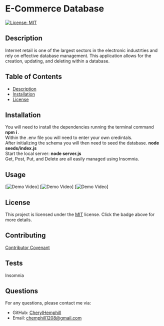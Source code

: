 
# E-Commerce Database

[![License: MIT](https://img.shields.io/badge/License-MIT-yellow.svg)](https://opensource.org/licenses/MIT)

## Description
Internet retail is one of the largest sectors in the electronic industrties and rely on effective database management. This application allows for the creation, updating, and deleting within a database.

## Table of Contents
* [Description](#description)
* [Installation](#installation)
* [License](#license)

## Installation
You will need to install the dependencies running the terminal command <strong> npm i </strong>. <br>Within the .env file you will need to enter your own credintals.<br> After initializing the schema you will then need to seed the database. <strong> node seeds/index.js </strong><br> Start the local server: <strong> node server.js </strong> <br> Get, Post, Put, and Delete are all easily managed using Insomnia.

## Usage

[![Demo Video](/images/categories.gif)]
[![Demo Video](/images/Products.gif)]
[![Demo Video](/images/tags.gif)]


## License

This project is licensed under the [MIT](https://opensource.org/licenses/MIT) license. Click the badge above for more details.


## Contributing
[Contributor Covenant](https://www.contributor-covenant.org/)

## Tests
Insomnia

## Questions
For any questions, please contact me via:
* GitHub: [CherylHemphill](https://github.com/CherylHemphill)
* Email: chemphill1208@gmail.com